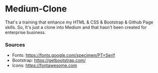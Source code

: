 # Medium-Clone

That's a training that enhance my HTML & CSS & Bootstrap & Github Page skills. So, It's just a clone into Medium and that hasn't been created for enterprise business.

### Sources
* Fonts: https://fonts.google.com/specimen/PT+Serif
* Bootstrap: https://getbootstrap.com/
* Icons: https://fontawesome.com
